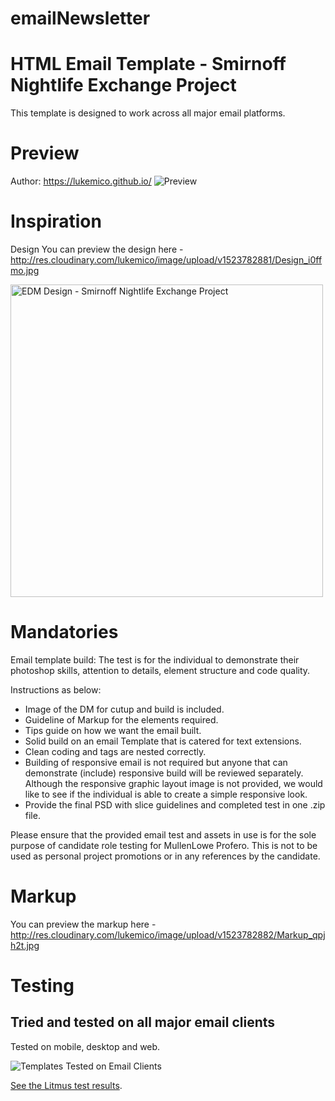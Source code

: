 # emailNewsletter

HTML Email Template - Smirnoff Nightlife Exchange Project
================================

This template is designed to work across all major email platforms. 


Preview
================================
Author: https://lukemico.github.io/
![Preview](https://smirnoff-nightlife-exchange.herokuapp.com/)


Inspiration
================================
Design
You can preview the design here - http://res.cloudinary.com/lukemico/image/upload/v1523782881/Design_i0ffmo.jpg

<img src="http://res.cloudinary.com/lukemico/image/upload/v1523782881/Design_i0ffmo.jpg" alt="EDM Design - Smirnoff Nightlife Exchange Project" width="500">


Mandatories
================================
Email template build:
The test is for the individual to demonstrate their photoshop skills, attention to details, element structure and code quality.

Instructions as below:
* Image of the DM for cutup and build is included.
* Guideline of Markup for the elements required.
* Tips guide on how we want the email built.
* Solid build on an email Template that is catered for text extensions. 
* Clean coding and tags are nested correctly.
* Building of responsive email is not required but anyone that can demonstrate (include) responsive build will be reviewed separately. Although the responsive graphic layout image is not provided, we would like to see if the individual is able to create a simple responsive look.
* Provide the final PSD with slice guidelines and completed test in one .zip file.

Please ensure that the provided email test and assets in use is for the sole purpose of candidate role testing for MullenLowe Profero. This is not to be used as personal project promotions or in any references by the candidate.


Markup
================================
You can preview the markup here - http://res.cloudinary.com/lukemico/image/upload/v1523782882/Markup_qpjh2t.jpg



Testing
================================

## Tried and tested on all major email clients

Tested on mobile, desktop and web.

![Templates Tested on Email Clients](https://litmus.com/builder/5dacbe9)

[See the Litmus test results](https://litmus.com/builder/5dacbe9).

